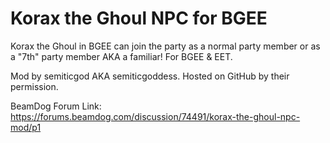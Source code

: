 # Korax the Ghoul NPC for BGEE
Korax the Ghoul in BGEE can join the party as a normal party member or as a "7th" party member AKA a familiar!  For BGEE &amp; EET.

Mod by semiticgod AKA semiticgoddess.  Hosted on GitHub by their permission.

BeamDog Forum Link: https://forums.beamdog.com/discussion/74491/korax-the-ghoul-npc-mod/p1
